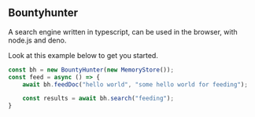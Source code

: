 ## Bountyhunter

A search engine written in typescript, can be used in the browser, with node.js and deno.

Look at this example below to get you started.
```typescript
const bh = new BountyHunter(new MemoryStore());
const feed = async () => {
    await bh.feedDoc("hello world", "some hello world for feeding");

    const results = await bh.search("feeding"); 
}
```